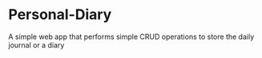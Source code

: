 # Personal-Diary
A simple web app that performs simple CRUD operations to store the daily journal or a diary
